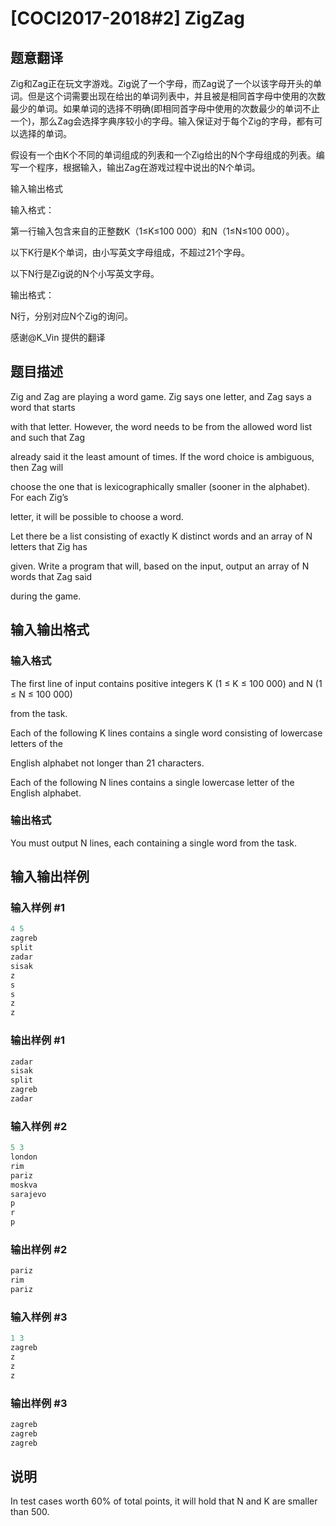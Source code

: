 # [COCI2017-2018#2] ​​ZigZag

## 题意翻译

Zig和Zag正在玩文字游戏。Zig说了一个字母，而Zag说了一个以该字母开头的单词。但是这个词需要出现在给出的单词列表中，并且被是相同首字母中使用的次数最少的单词。如果单词的选择不明确(即相同首字母中使用的次数最少的单词不止一个)，那么Zag会选择字典序较小的字母。输入保证对于每个Zig的字母，都有可以选择的单词。

假设有一个由K个不同的单词组成的列表和一个Zig给出的N个字母组成的列表。编写一个程序，根据输入，输出Zag在游戏过程中说出的N个单词。

输入输出格式

输入格式：

第一行输入包含来自的正整数K（1≤K≤100 000）和N（1≤N≤100 000）。

以下K行是K个单词，由小写英文字母组成，不超过21个字母。

以下N行是Zig说的N个小写英文字母。

输出格式：

N行，分别对应N个Zig的询问。

感谢@K_Vin 提供的翻译

## 题目描述

Zig and Zag are playing a word game. Zig says one letter, and Zag says a word that starts

with that letter. However, the word needs to be from the allowed word list and such that Zag

already said it the least amount of times. If the word choice is ambiguous, then Zag will

choose the one that is lexicographically smaller (sooner in the alphabet). For each Zig’s

letter, it will be possible to choose a word.

Let there be a list consisting of exactly K distinct words and an array of N letters that Zig has

given. Write a program that will, based on the input, output an array of N words that Zag said

during the game.

## 输入输出格式

### 输入格式

The first line of input contains positive integers K (1 ≤ K ≤ 100 000) and N (1 ≤ N ≤ 100 000)

from the task.

Each of the following K lines contains a single word consisting of lowercase letters of the

English alphabet not longer than 21 characters.

Each of the following N lines contains a single lowercase letter of the English alphabet.

### 输出格式

You must output N lines, each containing a single word from the task.

## 输入输出样例

### 输入样例 #1

```cpp
4 5
zagreb
split
zadar
sisak
z
s
s
z
z

```
### 输出样例 #1

```cpp
zadar
sisak
split
zagreb
zadar

```
### 输入样例 #2

```cpp
5 3
london
rim
pariz
moskva
sarajevo
p
r
p

```
### 输出样例 #2

```cpp
pariz
rim
pariz

```
### 输入样例 #3

```cpp
1 3
zagreb
z
z
z

```
### 输出样例 #3

```cpp
zagreb
zagreb
zagreb
```


## 说明

In test cases worth 60% of total points, it will hold that N and K are smaller than 500.

